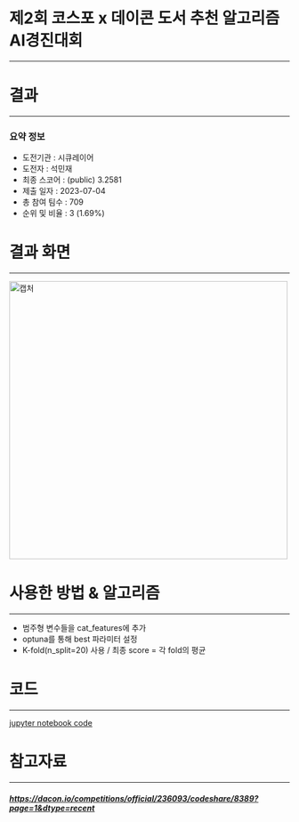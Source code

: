 # 제2회 코스포 x 데이콘 도서 추천 알고리즘 AI경진대회
---
# 결과
---
### 요약 정보
* 도전기관 : 시큐레이어
* 도전자 : 석민재
* 최종 스코어 : (public) 3.2581
* 제출 일자 : 2023-07-04
* 총 참여 팀수 : 709
* 순위 및 비율 : 3 (1.69%)

# 결과 화면
---
<img width="500" alt="캡처" src="https://github.com/Jsonseok/SecuLayer/assets/112038669/59361f1e-9547-48c2-9abc-dce31166a394">

# 사용한 방법 & 알고리즘
---
* 범주형 변수들을 cat_features에 추가
* optuna를 통해 best 파라미터 설정
* K-fold(n_split=20) 사용 / 최종 score = 각 fold의 평균

# 코드
---
[jupyter notebook code](https://github.com/Jsonseok/SecuLayer/blob/main/%EC%A0%9C2%ED%9A%8C%20%EC%BD%94%EC%8A%A4%ED%8F%AC%20x%20%EB%8D%B0%EC%9D%B4%EC%BD%98%20%EB%8F%84%EC%84%9C%20%EC%B6%94%EC%B2%9C%20%EC%95%8C%EA%B3%A0%EB%A6%AC%EC%A6%98%20AI%EA%B2%BD%EC%A7%84%EB%8C%80%ED%9A%8C/%EB%8F%84%EC%84%9C_%EC%B6%94%EC%B2%9C.ipynb)

# 참고자료
---
##### https://dacon.io/competitions/official/236093/codeshare/8389?page=1&dtype=recent
